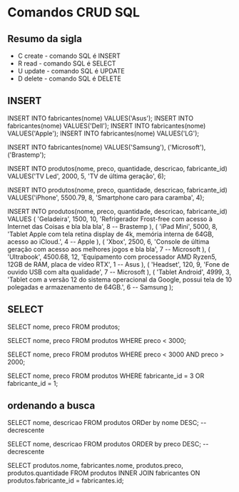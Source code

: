 # Comandos CRUD SQL

## Resumo da sigla
- C create - comando SQL é INSERT
- R read - comando SQL é SELECT
- U update - comando SQL é UPDATE
- D delete - comando SQL é DELETE

## INSERT

INSERT INTO fabricantes(nome) VALUES('Asus');
INSERT INTO fabricantes(nome) VALUES('Dell');
INSERT INTO fabricantes(nome) VALUES('Apple');
INSERT INTO fabricantes(nome) VALUES('LG');

INSERT INTO fabricantes(nome)
VALUES('Samsung'), ('Microsoft'), ('Brastemp');



INSERT INTO produtos(nome, preco, quantidade, descricao, fabricante_id)
VALUES('TV Led', 2000, 5, 'TV de última geração', 6);

INSERT INTO produtos(nome, preco, quantidade, descricao, fabricante_id)
VALUES('iPhone', 5500.79, 8, 'Smartphone caro para caramba', 4);



INSERT INTO produtos(nome, preco, quantidade, descricao, fabricante_id) VALUES
(
    'Geladeira',
    1500,
    10,
    'Refrigerador Frost-free com acesso à Internet das Coisas e bla bla bla',
    8 -- Brastemp 
),
(
    'iPad Mini',
    5000,
    8,
    'Tablet Apple com tela retina display de 4k, memória interna de 64GB, acesso ao iCloud.',
    4 -- Apple
),
(
    'Xbox',
    2500,
    6,
    'Console de última geração com acesso aos melhores jogos e bla bla',
    7 -- Microsoft
),
(
    'Ultrabook',
    4500.68,
    12,
    'Equipamento com processador AMD Ryzen5, 12GB de RAM, placa de vídeo RTX',
    1 -- Asus
),
(
    'Headset',
    120,
    9,
    'Fone de ouvido USB com alta qualidade',
    7 -- Microsoft
),
(
    'Tablet Android',
    4999,
    3,
    'Tablet com a versão 12 do sistema operacional da Google, possui tela de 10 polegadas e armazenamento de 64GB.',
    6 -- Samsung
);


## SELECT
SELECT nome, preco FROM produtos;

SELECT nome, preco FROM produtos WHERE preco < 3000;

SELECT nome, preco FROM produtos 
WHERE preco < 3000 AND preco > 2000;

SELECT nome, preco FROM produtos 
WHERE fabricante_id = 3 OR fabricante_id = 1;

## ordenando a busca
SELECT nome, descricao FROM produtos
ORDer by nome DESC; -- decrescente

SELECT nome, descricao FROM produtos
ORDER by preco DESC; -- decrescente

SELECT 
    produtos.nome, 
    fabricantes.nome,
    produtos.preco, 
    produtos.quantidade
FROM produtos INNER JOIN fabricantes
ON produtos.fabricante_id = fabricantes.id;
